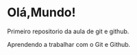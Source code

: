 # Olá,Mundo!
 Primeiro repositorio da aula de git e github.

 Aprendendo a trabalhar com o Git e Github.
